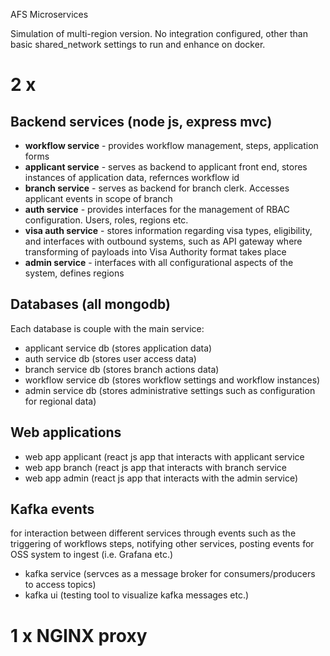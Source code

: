AFS Microservices

Simulation of multi-region version. No integration configured, other than basic shared_network settings to run and enhance on docker.

# 2 x 

  ## Backend services (node js, express mvc)
  - **workflow service** - provides workflow management, steps, application forms
  - **applicant service** - serves as backend to applicant front end, stores instances of application data, refernces workflow id
  - **branch service** - serves as backend for branch clerk. Accesses applicant events in scope of branch
  - **auth service** - provides interfaces for the management of RBAC configuration. Users, roles, regions etc.
  - **visa auth service** - stores information regarding visa types, eligibility, and interfaces with outbound systems, such as API gateway where transforming of payloads into Visa Authority format takes place
  - **admin service** - interfaces with all configurational aspects of the system, defines regions
  
  ## Databases (all mongodb)
  
  Each database is couple with the main service:
  
  - applicant service db (stores application data)
  - auth service db (stores user access data)
  - branch service db (stores branch actions data)
  - workflow service db (stores workflow settings and workflow instances)
  - admin service db (stores administrative settings such as configuration for regional data)
  
  ## Web applications
  
  - web app applicant (react js app that interacts with applicant service
  - web app branch (react js app that interacts with branch service
  - web app admin (react js app that interacts with the admin service)
  
  ## Kafka events
  
  for interaction between different services through events such as the triggering of workflows steps, notifying other services, posting events for OSS system to ingest (i.e. Grafana etc.)
  
  - kafka service (servces as a message broker for consumers/producers to access topics)
  - kafka ui (testing tool to visualize kafka messages etc.)

# 1 x NGINX proxy
